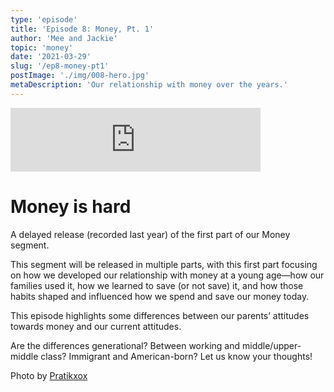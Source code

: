 ```yaml
---
type: 'episode'
title: 'Episode 8: Money, Pt. 1'
author: 'Mee and Jackie'
topic: 'money'
date: '2021-03-29'
slug: '/ep8-money-pt1'
postImage: './img/008-hero.jpg'
metaDescription: 'Our relationship with money over the years.'
---
```


<iframe src="https://anchor.fm/poorpeople/embed/episodes/008-Money--Pt--1-etoreg/a-a53acpm" height="102px" width="400px" frameborder="0" scrolling="no"></iframe>

# Money is hard

A delayed release (recorded last year) of the first part of our Money segment.

This segment will be released in multiple parts, with this first part focusing on how we developed our relationship with money at a young age—how our families used it, how we learned to save (or not save) it, and how those habits shaped and influenced how we spend and save our money today.

This episode highlights some differences between our parents’ attitudes towards money and our current attitudes.

Are the differences generational? Between working and middle/upper-middle class? Immigrant and American-born? Let us know your thoughts!

Photo by [Pratikxox](https://www.pexels.com/@pratikxox-1643052?utm_content=attributionCopyText&utm_medium=referral&utm_source=pexels)

